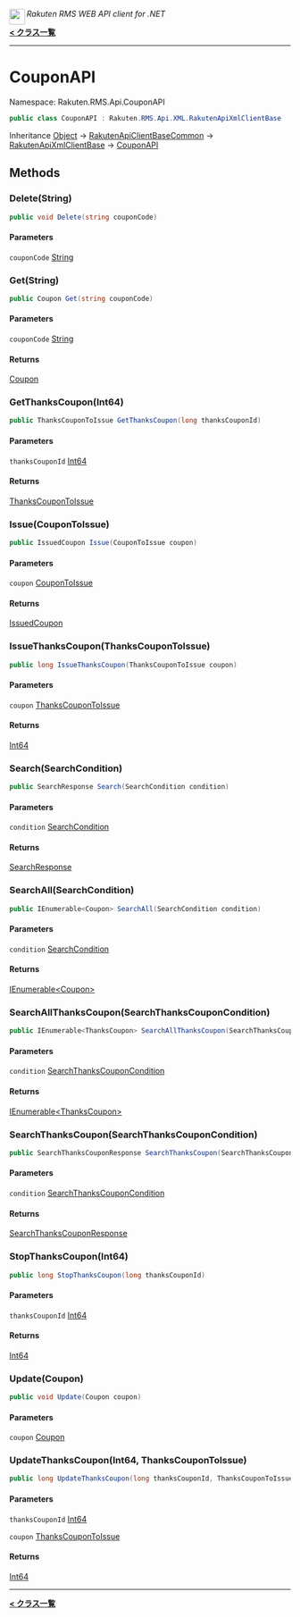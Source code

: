 <img align="left" style="height: 2em;" src="https://webservice.rakuten.co.jp/favicon.ico"><em>Rakuten RMS WEB API client for .NET</em>

[**< クラス一覧**](./)
- - -

# CouponAPI

Namespace: Rakuten.RMS.Api.CouponAPI

```csharp
public class CouponAPI : Rakuten.RMS.Api.XML.RakutenApiXmlClientBase
```

Inheritance [Object](https://docs.microsoft.com/en-us/dotnet/api/system.object) → [RakutenApiClientBaseCommon](./rakuten.rms.api.rest.rakutenapiclientbasecommon) → [RakutenApiXmlClientBase](./rakuten.rms.api.xml.rakutenapixmlclientbase) → [CouponAPI](./rakuten.rms.api.couponapi.couponapi)

## Methods

### <a id="methods-delete"/>**Delete(String)**

```csharp
public void Delete(string couponCode)
```

#### Parameters

`couponCode` [String](https://docs.microsoft.com/en-us/dotnet/api/system.string)<br>

### <a id="methods-get"/>**Get(String)**

```csharp
public Coupon Get(string couponCode)
```

#### Parameters

`couponCode` [String](https://docs.microsoft.com/en-us/dotnet/api/system.string)<br>

#### Returns

[Coupon](./rakuten.rms.api.couponapi.coupon)

### <a id="methods-getthankscoupon"/>**GetThanksCoupon(Int64)**

```csharp
public ThanksCouponToIssue GetThanksCoupon(long thanksCouponId)
```

#### Parameters

`thanksCouponId` [Int64](https://docs.microsoft.com/en-us/dotnet/api/system.int64)<br>

#### Returns

[ThanksCouponToIssue](./rakuten.rms.api.couponapi.thankscoupontoissue)

### <a id="methods-issue"/>**Issue(CouponToIssue)**

```csharp
public IssuedCoupon Issue(CouponToIssue coupon)
```

#### Parameters

`coupon` [CouponToIssue](./rakuten.rms.api.couponapi.coupontoissue)<br>

#### Returns

[IssuedCoupon](./rakuten.rms.api.couponapi.issuedcoupon)

### <a id="methods-issuethankscoupon"/>**IssueThanksCoupon(ThanksCouponToIssue)**

```csharp
public long IssueThanksCoupon(ThanksCouponToIssue coupon)
```

#### Parameters

`coupon` [ThanksCouponToIssue](./rakuten.rms.api.couponapi.thankscoupontoissue)<br>

#### Returns

[Int64](https://docs.microsoft.com/en-us/dotnet/api/system.int64)

### <a id="methods-search"/>**Search(SearchCondition)**

```csharp
public SearchResponse Search(SearchCondition condition)
```

#### Parameters

`condition` [SearchCondition](./rakuten.rms.api.couponapi.searchcondition)<br>

#### Returns

[SearchResponse](./rakuten.rms.api.couponapi.searchresponse)

### <a id="methods-searchall"/>**SearchAll(SearchCondition)**

```csharp
public IEnumerable<Coupon> SearchAll(SearchCondition condition)
```

#### Parameters

`condition` [SearchCondition](./rakuten.rms.api.couponapi.searchcondition)<br>

#### Returns

[IEnumerable&lt;Coupon&gt;](https://docs.microsoft.com/en-us/dotnet/api/system.collections.generic.ienumerable-1)

### <a id="methods-searchallthankscoupon"/>**SearchAllThanksCoupon(SearchThanksCouponCondition)**

```csharp
public IEnumerable<ThanksCoupon> SearchAllThanksCoupon(SearchThanksCouponCondition condition)
```

#### Parameters

`condition` [SearchThanksCouponCondition](./rakuten.rms.api.couponapi.searchthankscouponcondition)<br>

#### Returns

[IEnumerable&lt;ThanksCoupon&gt;](https://docs.microsoft.com/en-us/dotnet/api/system.collections.generic.ienumerable-1)

### <a id="methods-searchthankscoupon"/>**SearchThanksCoupon(SearchThanksCouponCondition)**

```csharp
public SearchThanksCouponResponse SearchThanksCoupon(SearchThanksCouponCondition condition)
```

#### Parameters

`condition` [SearchThanksCouponCondition](./rakuten.rms.api.couponapi.searchthankscouponcondition)<br>

#### Returns

[SearchThanksCouponResponse](./rakuten.rms.api.couponapi.searchthankscouponresponse)

### <a id="methods-stopthankscoupon"/>**StopThanksCoupon(Int64)**

```csharp
public long StopThanksCoupon(long thanksCouponId)
```

#### Parameters

`thanksCouponId` [Int64](https://docs.microsoft.com/en-us/dotnet/api/system.int64)<br>

#### Returns

[Int64](https://docs.microsoft.com/en-us/dotnet/api/system.int64)

### <a id="methods-update"/>**Update(Coupon)**

```csharp
public void Update(Coupon coupon)
```

#### Parameters

`coupon` [Coupon](./rakuten.rms.api.couponapi.coupon)<br>

### <a id="methods-updatethankscoupon"/>**UpdateThanksCoupon(Int64, ThanksCouponToIssue)**

```csharp
public long UpdateThanksCoupon(long thanksCouponId, ThanksCouponToIssue coupon)
```

#### Parameters

`thanksCouponId` [Int64](https://docs.microsoft.com/en-us/dotnet/api/system.int64)<br>

`coupon` [ThanksCouponToIssue](./rakuten.rms.api.couponapi.thankscoupontoissue)<br>

#### Returns

[Int64](https://docs.microsoft.com/en-us/dotnet/api/system.int64)


- - -
[**< クラス一覧**](./)
